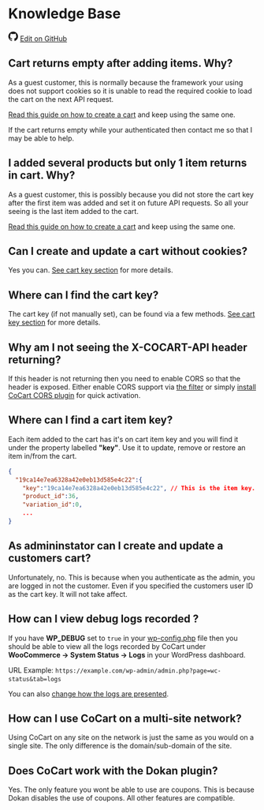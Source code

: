# Knowledge Base #

<img src="images/github.svg" width="20" height="20" alt="GitHub Mark Logo"> [Edit on GitHub](https://github.com/co-cart/co-cart-docs/blob/master/source/includes/cocart-v1/_knowledge-base.md)

## Cart returns empty after adding items. Why? ##

As a guest customer, this is normally because the framework your using does not support cookies so it is unable to read the required cookie to load the cart on the next API request.

[Read this guide on how to create a cart](https://cocart.xyz/how-to-create-a-cart/?utm_medium=docs.cocart.xyz&utm_source=docs&utm_content=cocart-docs) and keep using the same one.

If the cart returns empty while your authenticated then contact me so that I may be able to help.

## I added several products but only 1 item returns in cart. Why? ##

As a guest customer, this is possibly because you did not store the cart key after the first item was added  and set it on future API requests. So all your seeing is the last item added to the cart.

[Read this guide on how to create a cart](https://cocart.xyz/how-to-create-a-cart/?utm_medium=docs.cocart.xyz&utm_source=docs&utm_content=cocart-docs) and keep using the same one.

## Can I create and update a cart without cookies? ##

Yes you can. [See cart key section](#cart-key) for more details.

## Where can I find the cart key? ##

The cart key (if not manually set), can be found via a few methods. [See cart key section](#cart-key) for more details.

## Why am I not seeing the X-COCART-API header returning? ##

If this header is not returning then you need to enable CORS so that the header is exposed. Either enable CORS support via [the filter](index.html#filters-api-access-cors-allow-all-cross-origin-headers) or simply [install CoCart CORS plugin](https://wordpress.org/plugins/cocart-cors/) for quick activation.

## Where can I find a cart item key? ##

Each item added to the cart has it's on cart item key and you will find it under the property labelled **"key"**. Use it to update, remove or restore an item in/from the cart.

```json
{
  "19ca14e7ea6328a42e0eb13d585e4c22":{
    "key":"19ca14e7ea6328a42e0eb13d585e4c22", // This is the item key.
    "product_id":36,
    "variation_id":0,
    ...
}
```

## As admininstator can I create and update a customers cart? ##

Unfortunately, no. This is because when you authenticate as the admin, you are logged in not the customer. Even if you specified the customers user ID as the cart key. It will not take affect.

## How can I view debug logs recorded ? ##

If you have **WP_DEBUG** set to `true` in your [wp-config.php](#wp-config-php) file then you should be able to view all the logs recorded by CoCart under **WooCommerce -> System Status -> Logs** in your WordPress dashboard.

URL Example: `https://example.com/wp-admin/admin.php?page=wc-status&tab=logs`

You can also [change how the logs are presented](#filters-api-access-cocart-logging).

## How can I use CoCart on a multi-site network? ##

Using CoCart on any site on the network is just the same as you would on a single site. The only difference is the domain/sub-domain of the site.

## Does CoCart work with the Dokan plugin? ##

Yes. The only feature you wont be able to use are coupons. This is because Dokan disables the use of coupons. All other features are compatible.
